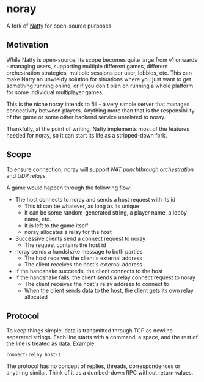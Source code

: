# noray

A fork of [Natty](https://github.com/foxssake/natty) for open-source purposes.

## Motivation

While Natty is open-source, its scope becomes quite large from v1 onwards -
managing users, supporting multiple different games, different orchestration
strategies, multiple sessions per user, lobbies, etc. This can make Natty an
unwieldy solution for situations where you just want to get something running
online, or if you don't plan on running a whole platform for some individual
multiplayer games.

This is the niche noray intends to fill - a very simple server that manages
connectivity between players. Anything more than that is the responsibility of
the game or some other backend service unrelated to noray.

Thankfully, at the point of writing, Natty implements most of the features
needed for noray, so it can start its life as a stripped-down fork.

## Scope

To ensure connection, noray will support *NAT punchthrough orchestration* and
*UDP relays*.

A game would happen through the following flow:

- The host connects to noray and sends a host request with its id
  - This id can be whatever, as long as its unique
  - It can be some random-generated string, a player name, a lobby name, etc.
  - It is left to the game itself
  - noray allocates a relay for the host
- Successive clients send a connect request to noray
  - The request contains the host id
- noray sends a handshake message to both parties
  - The host receives the client's external address
  - The client receives the host's external address
- If the handshake succeeds, the client connects to the host
- If the handshake fails, the client sends a relay connect request to noray
  - The client receives the host's relay address to connect to
  - When the client sends data to the host, the client gets its own relay allocated

## Protocol

To keep things simple, data is transmitted through TCP as newline-separated
strings. Each line starts with a command, a space, and the rest of the line is
treated as data. Example:

```
connect-relay host-1
```

The protocol has no concept of replies, threads, correspondences or anything
similar. Think of it as a dumbed-down RPC without return values.
